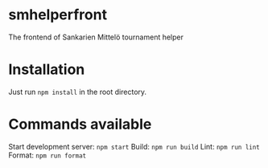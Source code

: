 # smhelperfront
The frontend of Sankarien Mittelö tournament helper

# Installation
Just run `npm install` in the root directory.

# Commands available
Start development server: `npm start`
Build: `npm run build`
Lint: `npm run lint`
Format: `npm run format`
